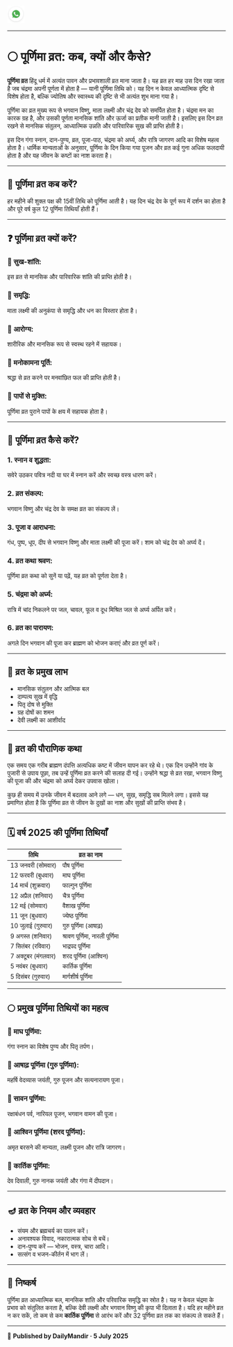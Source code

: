 <!-- Share & WhatsApp icons as SVG -->
<a href="https://api.whatsapp.com/send?text=Check%20out%20this%20article%20in%20the%20Daily%20Mandir%20app%3A%20https%3A%2F%2Fwww.dailymandir.com%2Farticles%3FcontentUrl%3Dhttps%253A%252F%252Fraw.githubusercontent.com%252Fanandwana001%252Fcontent-repo%252Frefs%252Fheads%252Fmain%252Fchalisa%252Fhanuman%252Fhanuman_chalisa_english.md%26title%3DHanuman%2520Chalisa">
  <img src="https://raw.githubusercontent.com/anandwana001/content-repo/refs/heads/main/assets/ic_wtsapp_share_rounded.svg" alt="WhatsApp" width="40"/>
</a>

<br/>

----
# 🌕 पूर्णिमा व्रत: कब, क्यों और कैसे?


**पूर्णिमा व्रत** हिंदू धर्म में अत्यंत पावन और प्रभावशाली व्रत माना जाता है। यह व्रत हर माह उस दिन रखा जाता है जब चंद्रमा अपनी पूर्णता में होता है — यानी पूर्णिमा तिथि को। यह दिन न केवल आध्यात्मिक दृष्टि से विशेष होता है, बल्कि ज्योतिष और स्वास्थ्य की दृष्टि से भी अत्यंत शुभ माना गया है।

पूर्णिमा का व्रत मुख्य रूप से भगवान विष्णु, माता लक्ष्मी और चंद्र देव को समर्पित होता है। चंद्रमा मन का कारक ग्रह है, और उसकी पूर्णता मानसिक शांति और ऊर्जा का प्रतीक मानी जाती है। इसलिए इस दिन व्रत रखने से मानसिक संतुलन, आध्यात्मिक उन्नति और पारिवारिक सुख की प्राप्ति होती है।

इस दिन गंगा स्नान, दान-पुण्य, व्रत, पूजा-पाठ, चंद्रमा को अर्घ्य, और रात्रि जागरण आदि का विशेष महत्व होता है। धार्मिक मान्यताओं के अनुसार, पूर्णिमा के दिन किया गया पूजन और व्रत कई गुना अधिक फलदायी होता है और यह जीवन के कष्टों का नाश करता है।

---

## 📅 पूर्णिमा व्रत कब करें?

हर महीने की शुक्ल पक्ष की 15वीं तिथि को पूर्णिमा आती है। यह दिन चंद्र देव के पूर्ण रूप में दर्शन का होता है और पूरे वर्ष कुल 12 पूर्णिमा तिथियाँ होती हैं।

---

## ❓ पूर्णिमा व्रत क्यों करें?

### 🔹 सुख-शांति:
इस व्रत से मानसिक और पारिवारिक शांति की प्राप्ति होती है।

### 🔹 समृद्धि:
माता लक्ष्मी की अनुकंपा से समृद्धि और धन का विस्तार होता है।

### 🔹 आरोग्य:
शारीरिक और मानसिक रूप से स्वस्थ रहने में सहायक।

### 🔹 मनोकामना पूर्ति:
श्रद्धा से व्रत करने पर मनवांछित फल की प्राप्ति होती है।

### 🔹 पापों से मुक्ति:
पूर्णिमा व्रत पुराने पापों के क्षय में सहायक होता है।

---

## 🛐 पूर्णिमा व्रत कैसे करें?

### 1. **स्नान व शुद्धता:**
सवेरे उठकर पवित्र नदी या घर में स्नान करें और स्वच्छ वस्त्र धारण करें।

### 2. **व्रत संकल्प:**
भगवान विष्णु और चंद्र देव के समक्ष व्रत का संकल्प लें।

### 3. **पूजा व आराधना:**
गंध, पुष्प, धूप, दीप से भगवान विष्णु और माता लक्ष्मी की पूजा करें। शाम को चंद्र देव को अर्घ्य दें।

### 4. **व्रत कथा श्रवण:**
पूर्णिमा व्रत कथा को सुनें या पढ़ें, यह व्रत को पूर्णता देता है।

### 5. **चंद्रमा को अर्घ्य:**
रात्रि में चांद निकलने पर जल, चावल, फूल व दूध मिश्रित जल से अर्घ्य अर्पित करें।

### 6. **व्रत का पारायण:**
अगले दिन भगवान की पूजा कर ब्राह्मण को भोजन कराएं और व्रत पूर्ण करें।

---

## 🌟 व्रत के प्रमुख लाभ

- मानसिक संतुलन और आत्मिक बल
- दाम्पत्य सुख में वृद्धि
- पितृ दोष से मुक्ति
- ग्रह दोषों का शमन
- देवी लक्ष्मी का आशीर्वाद

---

## 📖 व्रत की पौराणिक कथा

एक समय एक गरीब ब्राह्मण दंपत्ति अत्यधिक कष्ट में जीवन यापन कर रहे थे। एक दिन उन्होंने गांव के पुजारी से उपाय पूछा, तब उन्हें पूर्णिमा व्रत करने की सलाह दी गई। उन्होंने श्रद्धा से व्रत रखा, भगवान विष्णु की पूजा की और चंद्रमा को अर्घ्य देकर उपवास खोला।

कुछ ही समय में उनके जीवन में बदलाव आने लगे — धन, सुख, समृद्धि सब मिलने लगा। इससे यह प्रमाणित होता है कि पूर्णिमा व्रत से जीवन के दुखों का नाश और सुखों की प्राप्ति संभव है।

---

## 🗓️ वर्ष 2025 की पूर्णिमा तिथियाँ

| तिथि               | व्रत का नाम                   |
|--------------------|-------------------------------|
| 13 जनवरी (सोमवार) | पौष पूर्णिमा                  |
| 12 फरवरी (बुधवार) | माघ पूर्णिमा                  |
| 14 मार्च (शुक्रवार) | फाल्गुन पूर्णिमा             |
| 12 अप्रैल (शनिवार) | चैत्र पूर्णिमा               |
| 12 मई (सोमवार)     | वैशाख पूर्णिमा              |
| 11 जून (बुधवार)    | ज्येष्ठ पूर्णिमा            |
| 10 जुलाई (गुरुवार) | गुरु पूर्णिमा (आषाढ़)       |
| 9 अगस्त (शनिवार)   | श्रावण पूर्णिमा, नारली पूर्णिमा |
| 7 सितंबर (रविवार)  | भाद्रपद पूर्णिमा            |
| 7 अक्टूबर (मंगलवार)| शरद पूर्णिमा (आश्विन)      |
| 5 नवंबर (बुधवार)   | कार्तिक पूर्णिमा            |
| 5 दिसंबर (गुरुवार) | मार्गशीर्ष पूर्णिमा          |

---

## 🌕 प्रमुख पूर्णिमा तिथियों का महत्व

### 🔹 माघ पूर्णिमा:
गंगा स्नान का विशेष पुण्य और पितृ तर्पण।

### 🔹 आषाढ़ पूर्णिमा (गुरु पूर्णिमा):
महर्षि वेदव्यास जयंती, गुरु पूजन और सत्यनारायण पूजा।

### 🔹 सावन पूर्णिमा:
रक्षाबंधन पर्व, नारियल पूजन, भगवान वामन की पूजा।

### 🔹 आश्विन पूर्णिमा (शरद पूर्णिमा):
अमृत बरसने की मान्यता, लक्ष्मी पूजन और रात्रि जागरण।

### 🔹 कार्तिक पूर्णिमा:
देव दिवाली, गुरु नानक जयंती और गंगा में दीपदान।

---

## 🪔 व्रत के नियम और व्यवहार

- संयम और ब्रह्मचर्य का पालन करें।
- अनावश्यक विवाद, नकारात्मक सोच से बचें।
- दान-पुण्य करें — भोजन, वस्त्र, चारा आदि।
- सत्संग व भजन-कीर्तन में भाग लें।

---

## 🙏 निष्कर्ष

पूर्णिमा व्रत आध्यात्मिक बल, मानसिक शांति और परिवारिक समृद्धि का स्रोत है। यह न केवल चंद्रमा के प्रभाव को संतुलित करता है, बल्कि देवी लक्ष्मी और भगवान विष्णु की कृपा भी दिलाता है। यदि हर महीने व्रत न कर सकें, तो कम से कम **कार्तिक पूर्णिमा** से आरंभ करें और 32 पूर्णिमा व्रत तक का संकल्प ले सकते हैं।

---

📅 **Published by DailyMandir · 5 July 2025**
 

